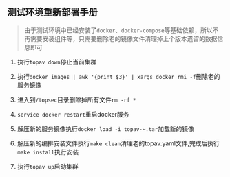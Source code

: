 测试环境重新部署手册
---

> 由于测试环境中已经安装了`docker`、`docker-compose`等基础依赖，所以不再需要安装组件等，只需要删除老的镜像文件清理掉上个版本遗留的数据信息即可

1. 执行`topav down`停止当前集群

2. 执行`docker images | awk '{print $3}' | xargs docker rmi -f`删除老的服务镜像

3. 进入到`/topsec`目录删除掉所有文件`rm -rf *`

4. `service docker restart`重启docker服务

5. 解压新的服务镜像执行`docker load -i topav-~.tar`加载新的镜像

6. 解压新的编排安装文件执行`make clean`清理老的topav.yaml文件,完成后执行`make install`执行安装

7. 执行`topav up`启动集群